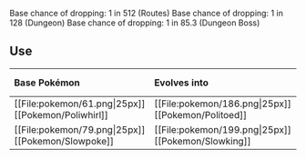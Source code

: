 Base chance of dropping: 1 in 512 (Routes)
Base chance of dropping: 1 in 128 (Dungeon)
Base chance of dropping: 1 in 85.3 (Dungeon Boss)

## Use
Base Pokémon |Evolves into |Available in
:---|:---|:---
[[File:pokemon/61.png\|25px]] [[Pokemon/Poliwhirl]] | [[File:pokemon/186.png\|25px]] [[Pokemon/Politoed]] | Johto onwards
[[File:pokemon/79.png\|25px]] [[Pokemon/Slowpoke]] | [[File:pokemon/199.png\|25px]] [[Pokemon/Slowking]] | Johto onwards